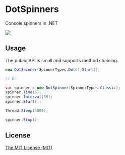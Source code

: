 # DotSpinners
Console spinners in .NET

![](https://github.com/kleinrein/dot-spinners/blob/master/DotSpinners.Resources/DotSpinners.gif)


## Usage
The public API is small and supports method chaining.
```c#
new DotSpinner(SpinnerTypes.Dots).Start();

// Or

var spinner = new DotSpinner(SpinnerTypes.Classic);
spinner.Time(5);
spinner.Interval(50);
spinner.Start();

Thread.Sleep(4000);

spinner.Stop();
```

## License
[The MIT License (MIT)](https://opensource.org/licenses/MIT)
